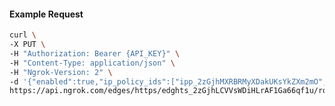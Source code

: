 <!-- Code generated for API Clients. DO NOT EDIT. -->

#### Example Request

```bash
curl \
-X PUT \
-H "Authorization: Bearer {API_KEY}" \
-H "Content-Type: application/json" \
-H "Ngrok-Version: 2" \
-d '{"enabled":true,"ip_policy_ids":["ipp_2zGjhMXRBRMyXDakUKsYkZXm2mO","ipp_2zGjhJ3r67Jmg0gKa0Ga8SpZ5J4"]}' \
https://api.ngrok.com/edges/https/edghts_2zGjhLCVVsWDiHLrAF1Ga66qf1u/routes/edghtsrt_2zGjhISQB5NyYZnvgYVM6t5rp5L/ip_restriction
```
